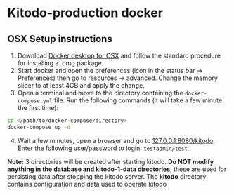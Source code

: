 # Kitodo-production docker

## OSX Setup instructions

1. Download [Docker desktop for OSX](https://www.docker.com/get-started) and follow the standard procedure for installing a .dmg package.
2. Start docker and open the preferences (icon in the status bar -> Preferences) then go to resources -> advanced. Change the memory slider to at least 4GB and apply the change.
3. Open a terminal and move to the directory containing the ```docker-compose.yml``` file. Run the following commands (it will take a few minute the first time):
```bash
cd </path/to/docker-compose/directory>
docker-compose up -d
```
4. Wait a few minutes, open a browser and go to [127.0.0.1:8080/kitodo](http://127.0.0.1:8080/kitodo). Enter the following user/password to login: ```testadmin/test```

**Note:** 3 directories will be created after starting kitodo. **Do NOT modify anything in the database and kitodo-1-data directories**, these are used for persisting data after stopping the kitodo server. The **kitodo** directory contains configuration and data used to operate kitodo
